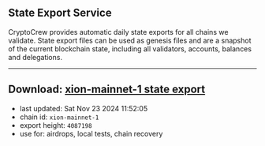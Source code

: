 ## State Export Service
CryptoCrew provides automatic daily state exports for all chains we validate. State export files can be used as genesis files and are a snapshot of the current blockchain state, including all validators, accounts, balances and delegations.

---
**Download: [xion-mainnet-1 state export](https://dl-eu2.ccvalidators.com/SERVICE/xion/xion-mainnet-1_export_4087198.json)**
---

- last updated: Sat Nov 23 2024 11:52:05
- chain id: `xion-mainnet-1`
- export height: `4087198`
- use for: airdrops, local tests, chain recovery
